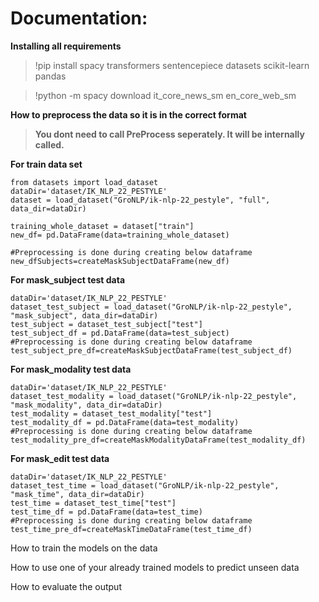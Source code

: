 # Documentation:

<b>Installing all requirements </b>
>!pip install spacy transformers sentencepiece datasets scikit-learn pandas

>!python -m spacy download it_core_news_sm en_core_web_sm

<b>How to preprocess the data so it is in the correct format </b>
>**You dont need to call PreProcess seperately. It will be internally called.**
><div>
    
<b>For train data set</b>

    from datasets import load_dataset
    dataDir='dataset/IK_NLP_22_PESTYLE'
    dataset = load_dataset("GroNLP/ik-nlp-22_pestyle", "full", data_dir=dataDir)
    
    training_whole_dataset = dataset["train"]
    new_df= pd.DataFrame(data=training_whole_dataset)

    #Preprocessing is done during creating below dataframe   
    new_dfSubjects=createMaskSubjectDataFrame(new_df)


<b>For mask_subject test data</b>
    
    dataDir='dataset/IK_NLP_22_PESTYLE'
    dataset_test_subject = load_dataset("GroNLP/ik-nlp-22_pestyle", "mask_subject", data_dir=dataDir)
    test_subject = dataset_test_subject["test"]
    test_subject_df = pd.DataFrame(data=test_subject)
    #Preprocessing is done during creating below dataframe 
    test_subject_pre_df=createMaskSubjectDataFrame(test_subject_df)

<b>For mask_modality test data</b>
    
    dataDir='dataset/IK_NLP_22_PESTYLE'
    dataset_test_modality = load_dataset("GroNLP/ik-nlp-22_pestyle", "mask_modality", data_dir=dataDir)
    test_modality = dataset_test_modality["test"]
    test_modality_df = pd.DataFrame(data=test_modality)
    #Preprocessing is done during creating below dataframe 
    test_modality_pre_df=createMaskModalityDataFrame(test_modality_df)

<b>For mask_edit test data</b>
    
    dataDir='dataset/IK_NLP_22_PESTYLE'
    dataset_test_time = load_dataset("GroNLP/ik-nlp-22_pestyle", "mask_time", data_dir=dataDir)
    test_time = dataset_test_time["test"]
    test_time_df = pd.DataFrame(data=test_time)
    #Preprocessing is done during creating below dataframe 
    test_time_pre_df=createMaskTimeDataFrame(test_time_df)


  </div>
   

How to train the models on the data 

How to use one of your already trained models to predict unseen data 

How to evaluate the output 
